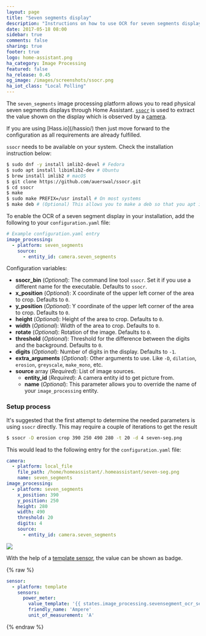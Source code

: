 ```yaml
---
layout: page
title: "Seven segments display"
description: "Instructions on how to use OCR for seven segments displays into Home Assistant."
date: 2017-05-18 08:00
sidebar: true
comments: false
sharing: true
footer: true
logo: home-assistant.png
ha_category: Image Processing
featured: false
ha_release: 0.45
og_image: /images/screenshots/ssocr.png
ha_iot_class: "Local Polling"
---
```


The `seven_segments` image processing platform allows you to read physical seven segments displays through Home Assistant. [`ssocr`](https://www.unix-ag.uni-kl.de/~auerswal/ssocr/) is used to extract the value shown on the display which is observed by a [camera](/components/camera/).

<p class='note'>
If you are using [Hass.io](/hassio/) then just move forward to the configuration as all requirements are already fulfilled.
</p>

`ssocr` needs to be available on your system. Check the installation instruction below:

```bash
$ sudo dnf -y install imlib2-devel # Fedora
$ sudo apt install libimlib2-dev # Ubuntu
$ brew install imlib2 # macOS
$ git clone https://github.com/auerswal/ssocr.git
$ cd ssocr
$ make
$ sudo make PREFIX=/usr install # On most systems
$ make deb # (Optional) This allows you to make a deb so that you apt is aware of ssocr
```

To enable the OCR of a seven segment display in your installation, add the following to your `configuration.yaml` file:

```yaml
# Example configuration.yaml entry
image_processing:
  - platform: seven_segments
    source:
      - entity_id: camera.seven_segments
```

Configuration variables:

- **ssocr_bin** (*Optional*): The command line tool `ssocr`. Set it if you use a different name for the executable. Defaults to `ssocr`.
- **x_position** (*Optional*): X coordinate of the upper left corner of the area to crop. Defaults to `0`.
- **y_position** (*Optional*):  Y coordinate of the upper left corner of the area to crop. Defaults to `0`.
- **height** (*Optional*): Height of the area to crop. Defaults to `0`.
- **width** (*Optional*): Width of the area to crop. Defaults to `0`.
- **rotate** (*Optional*): Rotation of the image. Defaults to `0`.
- **threshold** (*Optional*): Threshold for the difference between the digits and the background. Defaults to `0`.
- **digits** (*Optional*): Number of digits in the display. Defaults to `-1`.
- **extra_arguments** (*Optional*): Other arguments to use. Like `-D`, `dilation`, `erosion`, `greyscale`, `make_mono`, etc.
- **source** array (*Required*): List of image sources.
  - **entity_id** (*Required*): A camera entity id to get picture from.
  - **name** (*Optional*): This parameter allows you to override the name of your `image_processing` entity.


### Setup process

It's suggested that the first attempt to determine the needed parameters is using `ssocr` directly. This may require a couple of iterations to get the result

```bash
$ ssocr -D erosion crop 390 250 490 280 -t 20 -d 4 seven-seg.png
```

This would lead to the following entry for the `configuration.yaml` file:

```yaml
camera:
  - platform: local_file
    file_path: /home/homeassistant/.homeassistant/seven-seg.png
    name: seven_segments
image_processing:
  - platform: seven_segments
    x_position: 390
    y_position: 250
    height: 280
    width: 490
    threshold: 20
    digits: 4
    source:
      - entity_id: camera.seven_segments
```

<p class='img'>
  <img src='{{site_root}}/images/screenshots/ssocr.png' />
</p>

With the help of a [template sensor](/components/sensor.template/), the value can be shown as badge.

{% raw %}
```yaml
sensor:
  - platform: template
    sensors:
      power_meter:
        value_template: '{{ states.image_processing.sevensegment_ocr_seven_segments.state }}'
        friendly_name: 'Ampere'
        unit_of_measurement: 'A'
```
{% endraw %}
